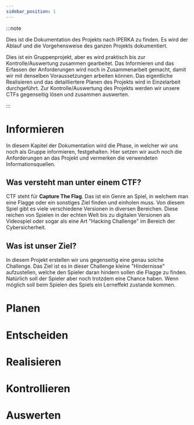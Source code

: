 ```yaml
---
sidebar_position: 1
---
```


:::note

Dies ist die Dokumentation des Projekts nach IPERKA zu finden. Es wird der Ablauf und die Vorgehensweise des ganzen Projekts dokumentiert.

Dies ist ein Gruppenprojekt, aber es wird praktisch bis zur Kontrolle/Auswertung zusammen gearbeitet.
Das Informieren und das Erfassen der Anforderungen wird noch in Zusammenarbeit gemacht, damit wir mit denselben Voraussetzungen arbeiten können. Das eigentliche Realisieren und das detailliertere Planen des Projekts wird in Einzelarbeit durchgeführt.
Zur Kontrolle/Auswertung des Projekts werden wir unsere CTFs gegenseitig lösen und zusammen auswerten.

:::

# Informieren

In diesem Kapitel der Dokumentation wird die Phase, in welcher wir uns noch als Gruppe informieren, festgehalten. Hier setzen wir auch noch die Anforderungen an das Projekt und vermerken die verwendeten Informationsquellen.

## Was versteht man unter einem CTF?

CTF steht für **Capture The Flag**. Das ist ein Genre an Spiel, in welchem man eine Flagge oder ein sonstiges Ziel finden und einholen muss. Von diesem Spiel gibt es viele verschiedene Versionen in diversen Bereichen. Diese reichen von Spielen in der echten Welt bis zu digitalen Versionen als Videospiel oder sogar als eine Art "Hacking Challenge" im Bereich der Cybersicherheit.

## Was ist unser Ziel?

In diesem Projekt erstellen wir uns gegenseitig eine genau solche Challenge. Das Ziel ist es in dieser Challenge kleine "Hindernisse" aufzustellen, welche den Spieler daran hindern sollen die Flagge zu finden. Natürlich soll der Spieler aber noch trotzdem eine Chance haben. Wenn möglich soll beim Spielen des Spiels ein Lerneffekt zustande kommen.

# Planen

# Entscheiden

# Realisieren

# Kontrollieren

# Auswerten